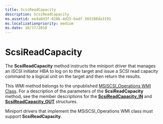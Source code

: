 ```yaml
---
title: ScsiReadCapacity
description: ScsiReadCapacity
ms.assetid: ee4a0d3f-028b-4d25-badf-393198da3191
ms.localizationpriority: medium
ms.date: 10/17/2018
---
```


# ScsiReadCapacity


The **ScsiReadCapacity** method instructs the miniport driver that manages an iSCSI initiator HBA to log on to the target and issue a SCSI read capacity command to a logical unit on the target and then return the results.

This WMI method belongs to the unpublished [MSiSCSI\_Operations WMI Class](msiscsi-operations-wmi-class.md). For a description of the parameters of the **ScsiReadCapacity** method, see the member descriptions for the [**ScsiReadCapacity\_IN**](https://msdn.microsoft.com/library/windows/hardware/ff564897) and [**ScsiReadCapacity\_OUT**](https://msdn.microsoft.com/library/windows/hardware/ff564906) structures.

Miniport drivers that implement the MSiSCSI\_Operations WMI class must support **ScsiReadCapacity**.

 

 





